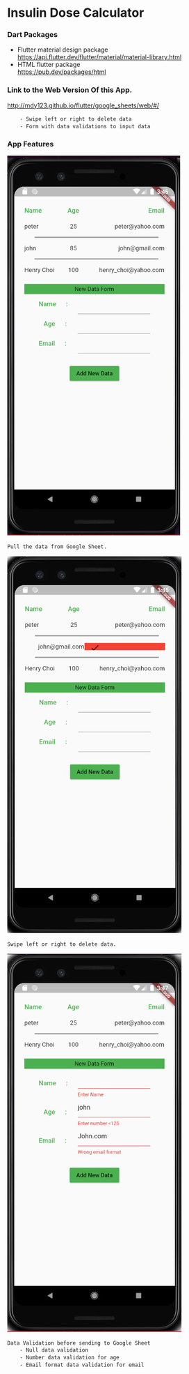 # Insulin Dose Calculator

### Dart Packages
- Flutter material design package <br />
    https://api.flutter.dev/flutter/material/material-library.html
- HTML flutter package <br />
    https://pub.dev/packages/html

### Link to the Web Version Of this App.
http://mdy123.github.io/flutter/google_sheets/web/#/
```sh
    - Swipe left or right to delete data
    - Form with data validations to input data
```
### App Features
![image](./sheet1.jpg)
```sh
Pull the data from Google Sheet.
```
![image](./sheet2.jpg)
```sh
Swipe left or right to delete data.
```
![image](./sheet3.jpg)
```sh
Data Validation before sending to Google Sheet
    - Null data validation
    - Number data validation for age
    - Email format data validation for email
```

